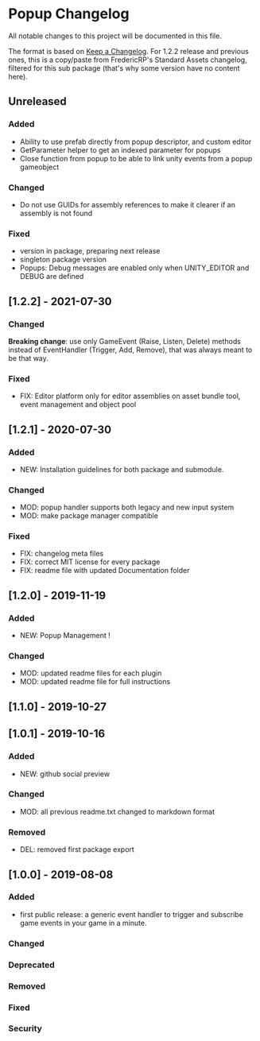 # Popup Changelog
All notable changes to this project will be documented in this file.

The format is based on [Keep a Changelog](https://keepachangelog.com/en/1.0.0/).
For 1.2.2 release and previous ones, this is a copy/paste from FredericRP's Standard Assets changelog, filtered for this sub package (that's why some version have no content here).

## Unreleased

### Added
- Ability to use prefab directly from popup descriptor, and custom editor
- GetParameter helper to get an indexed parameter for popups
- Close function from popup to be able to link unity events from a popup gameobject

### Changed
- Do not use GUIDs for assembly references to make it clearer if an assembly is not found

### Fixed
- version in package, preparing next release
- singleton package version
- Popups: Debug messages are enabled only when UNITY_EDITOR and DEBUG are defined

## [1.2.2] - 2021-07-30

### Changed
**Breaking change**: use only GameEvent (Raise, Listen, Delete) methods instead of EventHandler (Trigger, Add, Remove), that was always meant to be that way.

### Fixed
- FIX: Editor platform only for editor assemblies on asset bundle tool, event management and object pool

## [1.2.1] - 2020-07-30

### Added
- NEW: Installation guidelines for both package and submodule.

### Changed
- MOD: popup handler supports both legacy and new input system
- MOD: make package manager compatible

### Fixed
- FIX: changelog meta files
- FIX: correct MIT license for every package
- FIX: readme file with updated Documentation folder

## [1.2.0] - 2019-11-19

### Added
- NEW: Popup Management !

### Changed
- MOD: updated readme files for each plugin
- MOD: updated readme file for full instructions

## [1.1.0] - 2019-10-27

## [1.0.1] - 2019-10-16

### Added
- NEW: github social preview

### Changed
- MOD: all previous readme.txt changed to markdown format

### Removed
- DEL: removed first package export

## [1.0.0] - 2019-08-08

### Added
- first public release: a generic event handler to trigger and subscribe game events in your game in a minute.

### Changed

### Deprecated

### Removed

### Fixed

### Security
